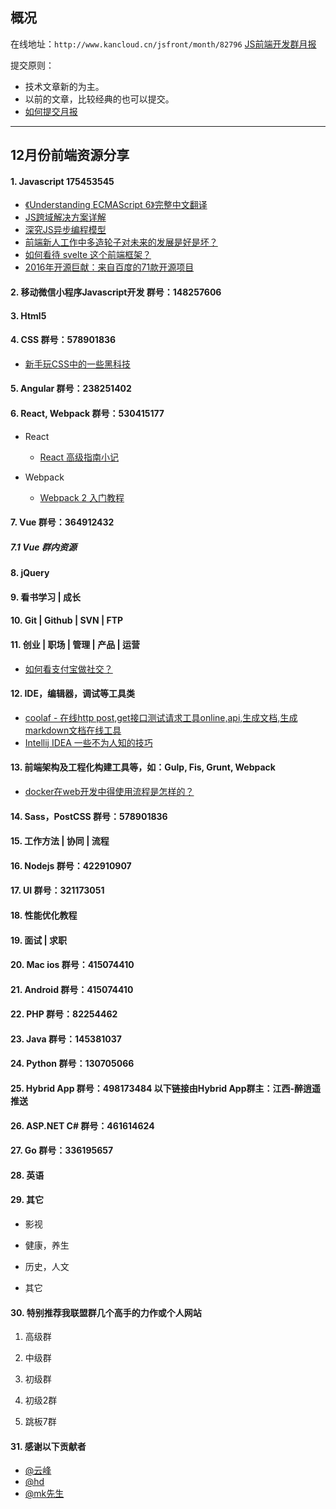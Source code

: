 ## 概况

在线地址：`http://www.kancloud.cn/jsfront/month/82796` [JS前端开发群月报](http://www.kancloud.cn/jsfront/month/82796)


提交原则：

- 技术文章新的为主。
- 以前的文章，比较经典的也可以提交。
- [如何提交月报](http://www.kancloud.cn/jsfront/month/227309)

---

## 12月份前端资源分享
#### 1. Javascript 175453545
- [《Understanding ECMAScript 6》完整中文翻译](https://zhuanlan.zhihu.com/p/24023171)
- [JS跨域解决方案详解](https://1657413883.github.io/2016/11/28/JS%E8%B7%A8%E5%9F%9F%E8%A7%A3%E5%86%B3%E6%96%B9%E6%A1%88%E8%AF%A6%E8%A7%A3/)
- [深究JS异步编程模型](https://segmentfault.com/a/1190000007624332)
- [前端新人工作中多造轮子对未来的发展是好是坏？](https://www.zhihu.com/question/53209764)
- [如何看待 svelte 这个前端框架？](https://www.zhihu.com/question/53150351)
- [2016年开源巨献：来自百度的71款开源项目](http://www.cnblogs.com/kingboy2008/p/6117741.html)

#### 2. 移动微信小程序Javascript开发 群号：148257606


#### 3. Html5

#### 4. CSS  群号：578901836
- [新手玩CSS中的一些黑科技](https://zhuanlan.zhihu.com/p/24066984)

#### 5. Angular 群号：238251402

#### 6. React, Webpack 群号：530415177
- React

    - [React 高级指南小记](https://uxwind.me/2016/11/29/react-advanced-guides.html)

- Webpack
    - [Webpack 2 入门教程](https://llp0574.github.io/2016/11/29/getting-started-with-webpack2/)


#### 7. Vue 群号：364912432

##### 7.1 Vue 群内资源


#### 8. jQuery

#### 9. 看书学习 | 成长

#### 10. Git | Github | SVN | FTP

#### 11. 创业 | 职场 | 管理 | 产品 | 运营
- [如何看支付宝做社交？](https://www.zhihu.com/question/27855883)

#### 12. IDE，编辑器，调试等工具类
- [coolaf - 在线http post,get接口测试请求工具online,api,生成文档,生成markdown文档在线工具](http://coolaf.com/)
- [Intellij IDEA 一些不为人知的技巧](http://www.jianshu.com/p/364b94a664ff)

#### 13. 前端架构及工程化构建工具等，如：Gulp, Fis, Grunt, Webpack
- [docker在web开发中得使用流程是怎样的？](https://www.zhihu.com/question/51134842)


#### 14. Sass，PostCSS  群号：578901836

#### 15. 工作方法 | 协同 | 流程

#### 16. Nodejs 群号：422910907

#### 17. UI 群号：321173051

#### 18. 性能优化教程

#### 19. 面试 | 求职

#### 20. Mac ios 群号：415074410

#### 21. Android 群号：415074410

#### 22. PHP 群号：82254462

#### 23. Java 群号：145381037

#### 24. Python 群号：130705066


#### 25. Hybrid App 群号：498173484 以下链接由Hybrid App群主：江西-醉逍遥推送

#### 26. ASP.NET C# 群号：461614624

#### 27. Go 群号：336195657

#### 28. 英语

#### 29. 其它

- 影视

- 健康，养生


- 历史，人文


- 其它


#### 30. 特别推荐我联盟群几个高手的力作或个人网站

1. 高级群


2. 中级群


3. 初级群

4. 初级2群


5. 跳板7群


#### 31. 感谢以下贡献者
- [@云峰](https://github.com/wuyunfeng8)
- [@hd](https://github.com/yuwl798180)
- [@mk先生](http://mk.doufuf.com/)
